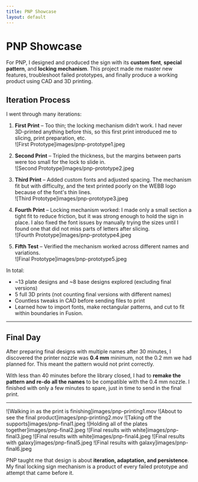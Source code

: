 ```yaml
---
title: PNP Showcase
layout: default
---
```


# PNP Showcase

For PNP, I designed and produced the sign with its **custom font**, **special pattern**, and **locking mechanism**. This project made me master new features, troubleshoot failed prototypes, and finally produce a working product using CAD and 3D printing.


## Iteration Process

I went through many iterations:

1. **First Print** – Too thin; the locking mechanism didn’t work. I had never 3D-printed anything before this, so this first print introduced me to slicing, print preparation, etc.   
   ![First Prototype]images/pnp-prototype1.jpeg

2. **Second Print** – Tripled the thickness, but the margins between parts were too small for the lock to slide in.  
   ![Second Prototype]images/pnp-prototype2.jpeg

3. **Third Print** – Added custom fonts and adjusted spacing. The mechanism fit but with difficulty, and the text printed poorly on the WEBB logo because of the font's thin lines.  
   ![Third Prototype]images/pnp-prototype3.jpeg

4. **Fourth Print** – Locking mechanism worked: I made only a small section a tight fit to reduce friction, but it was strong enough to hold the sign in place. I also fixed the font issues by manually trying the sizes until I found one that did not miss parts of letters after slicing.  
   ![Fourth Prototype]images/pnp-prototype4.jpeg

5. **Fifth Test** – Verified the mechanism worked across different names and variations.  
   ![Final Prototype]images/pnp-prototype5.jpeg

In total:  
- ~13 plate designs and ~8 base designs explored (excluding final versions) 
- 5 full 3D prints (not counting final versions with different names)  
- Countless tweaks in CAD before sending files to print
- Learned how to import fonts, make rectangular patterns, and cut to fit within boundaries in Fusion.   

---

## Final Day

After preparing final designs with multiple names after 30 minutes, I discovered the printer nozzle was **0.4 mm** minimum, not the 0.2 mm we had planned for. This meant the pattern would not print correctly.  

With less than 40 minutes before the library closed, I had to **remake the pattern and re-do all the names** to be compatible with the 0.4 mm nozzle. I finished with only a few minutes to spare, just in time to send in the final print.

---

![Walking in as the print is finishing]images/pnp-printing1.mov
![About to see the final product]images/pnp-printing2.mov
![Taking off the supports]images/pnp-final1.jpeg
![Holding all of the plates together]images/pnp-final2.jpeg
![Final results with white]images/pnp-final3.jpeg
![Final results with white]images/pnp-final4.jpeg
![Final results with galaxy]images/pnp-final5.jpeg
![Final results with galaxy]images/pnp-final6.jpeg

PNP taught me that design is about **iteration, adaptation, and persistence**. My final locking sign mechanism is a product of every failed prototype and attempt that came before it.
